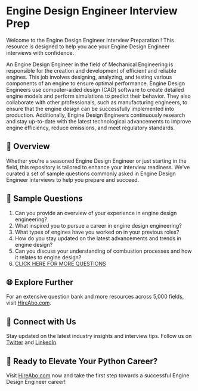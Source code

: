 # Engine Design Engineer Interview Prep

Welcome to the Engine Design Engineer Interview Preparation ! This resource is designed to help you ace your Engine Design Engineer interviews with confidence.

An Engine Design Engineer in the field of Mechanical Engineering is responsible for the creation and development of efficient and reliable engines. This job involves designing, analyzing, and testing various components of an engine to ensure optimal performance. Engine Design Engineers use computer-aided design (CAD) software to create detailed engine models and perform simulations to predict their behavior. They also collaborate with other professionals, such as manufacturing engineers, to ensure that the engine design can be successfully implemented into production. Additionally, Engine Design Engineers continuously research and stay up-to-date with the latest technological advancements to improve engine efficiency, reduce emissions, and meet regulatory standards.

## 🚀 Overview

Whether you're a seasoned Engine Design Engineer or just starting in the field, this repository is tailored to enhance your interview readiness. We've curated a set of sample questions commonly asked in Engine Design Engineer interviews to help you prepare and succeed.

## 📝 Sample Questions

1. Can you provide an overview of your experience in engine design engineering?
2. What inspired you to pursue a career in engine design engineering?
3. What types of engines have you worked on in your previous roles?
4. How do you stay updated on the latest advancements and trends in engine design?
5. Can you discuss your understanding of combustion processes and how it relates to engine design?
6. [CLICK HERE FOR MORE QUESTIONS](https://hireabo.com/job/3_1_44/Engine%20Design%20Engineer)

## 🌐 Explore Further

For an extensive question bank and more resources across 5,000 fields, visit [HireAbo.com](https://www.hireabo.com).

## 📱 Connect with Us

Stay updated on the latest industry insights and interview tips. Follow us on [Twitter](https://twitter.com/hireabo) and [LinkedIn](https://www.linkedin.com/in/hire-abo-3609972a8/).

## 🚀 Ready to Elevate Your Python Career?

Visit [HireAbo.com](https://www.hireabo.com) now and take the first step towards a successful Engine Design Engineer career!